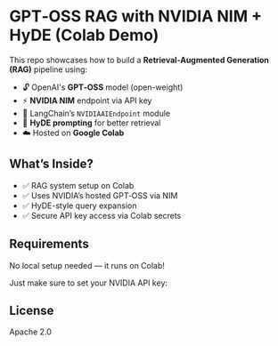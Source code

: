 # GPT‑OSS RAG with NVIDIA NIM + HyDE (Colab Demo)

This repo showcases how to build a **Retrieval-Augmented Generation (RAG)** pipeline using:

- 🔓 OpenAI's **GPT‑OSS** model (open-weight)
- ⚡ **NVIDIA NIM** endpoint via API key
- 🧱 LangChain’s `NVIDIAAIEndpoint` module
- 🧠 **HyDE prompting** for better retrieval
- ☁️ Hosted on **Google Colab**

## What’s Inside?

- ✅ RAG system setup on Colab
- ✅ Uses NVIDIA’s hosted GPT‑OSS via NIM
- ✅ HyDE-style query expansion
- ✅ Secure API key access via Colab secrets

## Requirements

No local setup needed — it runs on Colab!

Just make sure to set your NVIDIA API key:

## License

Apache 2.0


